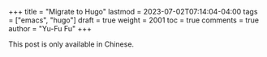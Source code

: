 +++
title = "Migrate to Hugo"
lastmod = 2023-07-02T07:14:04-04:00
tags = ["emacs", "hugo"]
draft = true
weight = 2001
toc = true
comments = true
author = "Yu-Fu Fu"
+++

This post is only available in Chinese.
